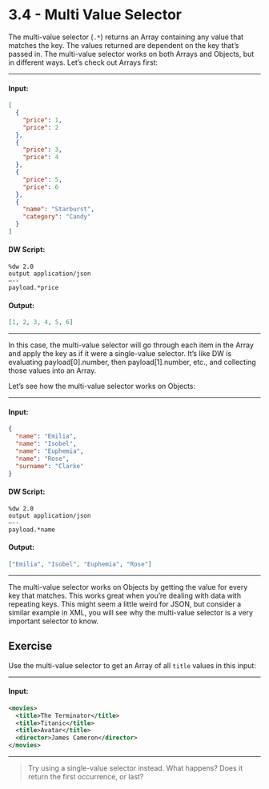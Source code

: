 # 3.4 - Multi Value Selector

The multi-value selector (`.*`) returns an Array containing any value that matches the key. The values returned are dependent on the key that’s passed in. The multi-value selector works on both Arrays and Objects, but in different ways. Let’s check out Arrays first:

---
#### Input:
```json
[
  {
    "price": 1,
    "price": 2
  },
  {
    "price": 3,
    "price": 4
  },
  {
    "price": 5,
    "price": 6
  },
  {
    "name": "Starburst",
    "category": "Candy"
  }
]
```
#### DW Script:
```dw
%dw 2.0
output application/json
—--
payload.*price
```
#### Output:
```json
[1, 2, 3, 4, 5, 6]
```
---

In this case, the multi-value selector will go through each item in the Array and apply the key as if it were a single-value selector. It’s like DW is evaluating payload[0].number, then payload[1].number, etc., and collecting those values into an Array.

Let’s see how the multi-value selector works on Objects:

---
#### Input:
```json
{
  "name": "Emilia",
  "name": "Isobel",
  "name": "Euphemia",
  "name": "Rose",
  "surname": "Clarke"
}
```
#### DW Script:
```dw
%dw 2.0
output application/json
—--
payload.*name
```
#### Output:
```json
["Emilia", "Isobel", "Euphemia", "Rose"]
```
---

The multi-value selector works on Objects by getting the value for every key that matches. This works great when you’re dealing with data with repeating keys. This might seem a little weird for JSON, but consider a similar example in XML, you will see why the multi-value selector is a very important selector to know.

## Exercise

Use the multi-value selector to get an Array of all `title` values in this input:

---
#### Input:
```xml
<movies>
  <title>The Terminator</title>
  <title>Titanic</title>
  <title>Avatar</title>
  <director>James Cameron</director>
</movies>
```
---

> Try using a single-value selector instead. What happens? Does it return the first occurrence, or last?
